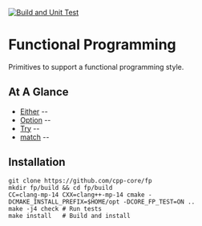 [![Build and Unit Test](https://github.com/cpp-core/fp/actions/workflows/build.yaml/badge.svg)](https://github.com/cpp-core/fp/actions/workflows/build.yaml)

# Functional Programming

Primitives to support a functional programming style.

## At A Glance

* [Either]() -- 
* [Option]() -- 
* [Try]() -- 
* [match]() -- 

## Installation

	git clone https://github.com/cpp-core/fp
	mkdir fp/build && cd fp/build
	CC=clang-mp-14 CXX=clang++-mp-14 cmake -DCMAKE_INSTALL_PREFIX=$HOME/opt -DCORE_FP_TEST=ON ..
	make -j4 check # Run tests
	make install   # Build and install
	
